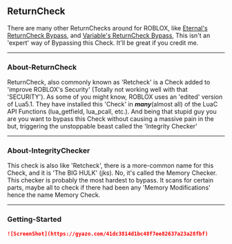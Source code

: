 ## ReturnCheck

There are many other ReturnChecks around for ROBLOX, like [Eternal's ReturnCheck Bypass](https://eternalv3.github.io/Retcheck/), and [Variable's ReturnCheck Bypass](https://v3rmillion.net/showthread.php?tid=148727), This isn't an 'expert' way of Bypassing this Check. It'll be great if you credit me.

______________________________________________

### About-ReturnCheck                                  
 ReturnCheck, also commonly known as 'Retcheck' is a Check added to 'improve ROBLOX's Security' (Totally not working well with that 'SECURITY'). As some of you might know, ROBLOX uses an 'edited' version of Lua5.1. They have installed this 'Check' in ***many***(almost all) of the LuaC API Functions (lua_getfield, lua_pcall, etc.). And being that stupid guy you are you want to bypass this Check without causing a massive pain in the but, triggering the unstoppable beast called the 'Integrity Checker'
 
 ____________________________________________
 
### About-IntegrityChecker                                                     
 This check is also like 'Retcheck', there is a more-common name for this Check, and it is 'The BIG HULK' (jks). No, it's called the Memory Checker. This checker is probably the most hardest to bypass. It scans for certain parts, maybe all to check if there had been any 'Memory Modifications' hence the name Memory Check.
 
____________________________________________

### Getting-Started

```markdown
![ScreenShot](https://gyazo.com/41dc3814d1bc48f7ee82637a23a28fbf)
```
